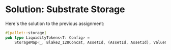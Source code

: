 # Solution: Substrate Storage

Here's the solution to the previous assignment:
```rust
#[pallet::storage]
pub type LiquidityTokens<T: Config> =
    StorageMap<_, Blake2_128Concat, AssetId, (AssetId, AssetId), ValueQuery>;
```
